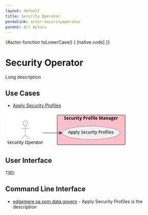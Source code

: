 ```yaml
---
layout: default
title: Security Operator
permalink: actor-securityoperator
parent: All Actors
---
```


{#actor-function toLowerCase() { [native code] }}

# Security Operator

Long description



## Use Cases

* [Apply Security Profiles](usecase-ApplySecurityProfiles)


![Use Case Diagram](./UseCase.png)

## User Interface
TBD

## Command Line Interface
* [ edgemere sa spm data govern](action--edgemere-sa-spm-data-govern) - Apply Security Profiles is the description


